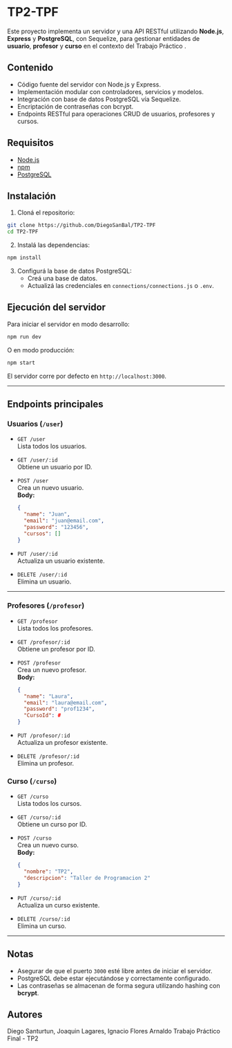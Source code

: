 # TP2-TPF

Este proyecto implementa un servidor y una API RESTful utilizando **Node.js**, **Express** y **PostgreSQL**, con Sequelize, para gestionar entidades de **usuario**, **profesor** y **curso** en el contexto del Trabajo Práctico .

## Contenido

- Código fuente del servidor con Node.js y Express.
- Implementación modular con controladores, servicios y modelos.
- Integración con base de datos PostgreSQL vía Sequelize.
- Encriptación de contraseñas con bcrypt.
- Endpoints RESTful para operaciones CRUD de usuarios, profesores y cursos.

## Requisitos

- [Node.js](https://nodejs.org/)
- [npm](https://www.npmjs.com/)
- [PostgreSQL](https://www.postgresql.org/)

## Instalación

1. Cloná el repositorio:

```bash
git clone https://github.com/DiegoSanBal/TP2-TPF
cd TP2-TPF
```

2. Instalá las dependencias:

```bash
npm install
```

3. Configurá la base de datos PostgreSQL:
   - Creá una base de datos.
   - Actualizá las credenciales en `connections/connections.js` o `.env`.

## Ejecución del servidor

Para iniciar el servidor en modo desarrollo:

```bash
npm run dev
```

O en modo producción:

```bash
npm start
```

El servidor corre por defecto en `http://localhost:3000`.

---

## Endpoints principales

### Usuarios (`/user`)

- `GET /user`  
  Lista todos los usuarios.

- `GET /user/:id`  
  Obtiene un usuario por ID.

- `POST /user`  
  Crea un nuevo usuario.  
  **Body:**

  ```json
  {
    "name": "Juan",
    "email": "juan@email.com",
    "password": "123456",
    "cursos": []
  }
  ```

- `PUT /user/:id`  
  Actualiza un usuario existente.

- `DELETE /user/:id`  
  Elimina un usuario.

---

### Profesores (`/profesor`)

- `GET /profesor`  
  Lista todos los profesores.

- `GET /profesor/:id`  
  Obtiene un profesor por ID.

- `POST /profesor`  
  Crea un nuevo profesor.  
  **Body:**

  ```json
  {
    "name": "Laura",
    "email": "laura@email.com",
    "password": "prof1234",
    "CursoId": #
  }
  ```

- `PUT /profesor/:id`  
  Actualiza un profesor existente.

- `DELETE /profesor/:id`  
  Elimina un profesor.

### Curso (`/curso`)

- `GET /curso`  
  Lista todos los cursos.

- `GET /curso/:id`  
  Obtiene un curso por ID.

- `POST /curso`  
  Crea un nuevo curso.  
  **Body:**

  ```json
  {
    "nombre": "TP2",
    "descripcion": "Taller de Programacion 2"
  }
  ```

- `PUT /curso/:id`  
  Actualiza un curso existente.

- `DELETE /curso/:id`  
  Elimina un curso.

---

## Notas

- Asegurar de que el puerto `3000` esté libre antes de iniciar el servidor.
- PostgreSQL debe estar ejecutándose y correctamente configurado.
- Las contraseñas se almacenan de forma segura utilizando hashing con **bcrypt**.

## Autores

Diego Santurtun, Joaquin Lagares, Ignacio Flores Arnaldo
Trabajo Práctico Final - TP2
